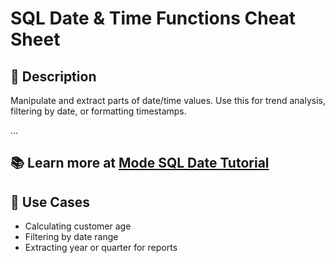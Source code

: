 # SQL Date & Time Functions Cheat Sheet

## 📌 Description
Manipulate and extract parts of date/time values. Use this for trend analysis, filtering by date, or formatting timestamps.

...

📚 Learn more at [Mode SQL Date Tutorial](https://mode.com/sql-tutorial/sql-date-functions/)
---

## 📌 Use Cases
- Calculating customer age
- Filtering by date range
- Extracting year or quarter for reports
